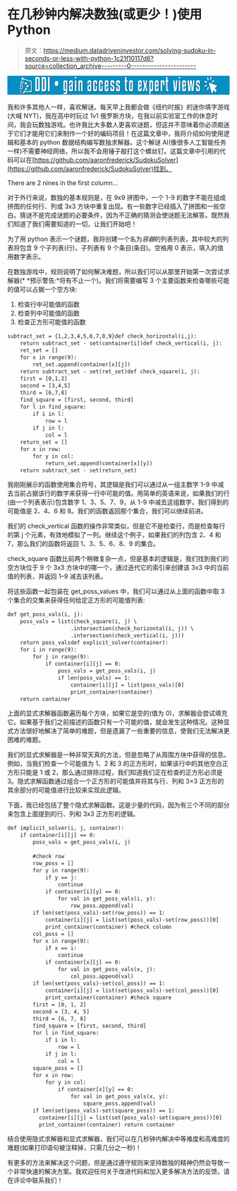 # 在几秒钟内解决数独(或更少！)使用 Python

> 原文：<https://medium.datadriveninvestor.com/solving-sudoku-in-seconds-or-less-with-python-1c21f10117d6?source=collection_archive---------0----------------------->

[![](img/376ae34b1e8c527180eb516844cecb80.png)](http://www.track.datadriveninvestor.com/1B9E)

我和许多其他人一样，喜欢解谜。每天早上我都会做《纽约时报》的迷你填字游戏(大喊 NYT)，我在高中时玩过 1v1 俄罗斯方块，在我以前实验室工作的休息时间，我会玩数独游戏。也许我比大多数人更喜欢谜题，但这并不意味着你必须痴迷于它们才能用它们来制作一个好的编码项目！在这篇文章中，我将介绍如何使用逻辑和基本的 python 数据结构编写数独求解器。这个解谜 AI(像很多人工智能任务一样)不需要神经网络，所以我不会用锤子敲打这个螺丝钉。这篇文章中引用的代码可以在[https://github.com/aaronfrederick/SudokuSolver](https://github.com/aaronfrederick/SudokuSolver)找到。

There are 2 nines in the first column…

对于外行来说，数独的基本规则是，在 9x9 拼图中，一个 1-9 的数字不能在组成拼图的任何行、列或 3x3 方块中重复出现。有一些数字已经插入了拼图和一些空白。猜谜不是完成谜题的必要条件，因为不正确的猜测会使谜题无法解答。既然我们知道了我们需要知道的一切，让我们开始吧！

为了用 python 表示一个谜题，我将创建一个名为*容器*的列表列表，其中较大的列表将包含 9 个子列表(行)，子列表有 9 个条目(条目)。空格用 0 表示，填入的值用数字表示。

在数独游戏中，规则说明了如何解决难题，所以我们可以从那里开始第一次尝试求解器(* *预示警告:*将有不止一个)。我们将需要编写 3 个主要函数来检查哪些可能的值可以占据一个空方块:

1.  检查行中可能值的函数
2.  检查列中可能值的函数
3.  检查正方形可能值的函数

```
subtract_set = {1,2,3,4,5,6,7,8,9}def check_horizontal(i,j):
    return subtract_set - set(container[i])def check_vertical(i, j):
    ret_set = []
    for x in range(9):
        ret_set.append(container[x][j])
    return subtract_set - set(ret_set)def check_square(i, j):
    first = [0,1,2]
    second = [3,4,5]
    third = [6,7,8]
    find_square = [first, second, third]
    for l in find_square:
        if i in l:
            row = l
        if j in l:
            col = l
    return_set = []
    for x in row:
        for y in col:
            return_set.append(container[x][y])
    return subtract_set - set(return_set)
```

我刚刚展示的函数使用集合符号，其逻辑是我们可以通过从一组主数字 1-9 中减去当前占据该行的数字来获得一行中可能的值。用简单的英语来说，如果我们的行(由一个列表表示)包含数字 1、3、5、7、9，从 1-9 中减去这组数字，我们得到的可能值是 2、4、6 和 8。我们的函数返回那个集合，我们可以继续前进。

我们的 check_vertical 函数的操作非常类似，但是它不是检查行，而是检查每行的第 j 个元素，有效地模拟了一列。继续这个例子，如果我们的列包含 2、4 和 7，那么我们的函数将返回 1、3、5、6、8、9 的集合。

check_square 函数比前两个稍微复杂一点，但是基本的逻辑是，我们找到我们的空方块位于 9 个 3x3 方块中的哪一个，通过迭代它的索引来创建该 3x3 中的当前值的列表，并返回 1–9 减去该列表。

将这些函数一起包装在 get_poss_values 中，我们可以通过从上面的函数中取 3 个集合的交集来获得任何给定正方形的可能值列表:

```
def get_poss_vals(i, j):
    poss_vals = list(check_square(i, j) \
                    .intersection(check_horizontal(i, j)) \
                    .intersection(check_vertical(i, j)))
    return poss_valsdef explicit_solver(container):
    for i in range(9):
        for j in range(9):
            if container[i][j] == 0:
                poss_vals = get_poss_vals(i, j)
                if len(poss_vals) == 1:
                    container[i][j] = list(poss_vals)[0]
                    print_container(container)
    return container
```

上面的显式求解器函数遍历每个方块，如果它是空的(值为 0)，求解器会尝试填充它。如果基于我们之前描述的函数只有一个可能的值，就会发生这种情况。这种显式方法很好地解决了简单的难题，但是遗漏了一些重要的信息，使我们无法解决更困难的难题。

我们的显式求解器是一种非常天真的方法，但是忽略了从周围方块中获得的信息。例如，当我们检查一个可能值为 1、2 和 3 的正方形时，如果该行中的其他空白正方形只能是 1 或 2，那么通过排除过程，我们知道我们正在检查的正方形必须是 3。隐式求解函数通过组合一个正方形的可能值并将其与行、列和 3×3 正方形的其余部分的可能值进行比较来实现此逻辑。

下面，我已经包括了整个隐式求解函数。这是少量的代码，因为有三个不同的部分来包含上面提到的行、列和 3x3 正方形的逻辑。

```
def implicit_solver(i, j, container):
    if container[i][j] == 0:
        poss_vals = get_poss_vals(i, j)

        #check row
        row_poss = []
        for y in range(9):
            if y == j:
                continue
            if container[i][y] == 0:
                for val in get_poss_vals(i, y):
                    row_poss.append(val)
        if len(set(poss_vals)-set(row_poss)) == 1:
            container[i][j] = list(set(poss_vals)-set(row_poss))[0]
            print_container(container) #check column
        col_poss = []
        for x in range(9):
            if x == i:
                continue
            if container[x][j] == 0:
                for val in get_poss_vals(x, j):
                    col_poss.append(val)
        if len(set(poss_vals)-set(col_poss)) == 1:
            container[i][j] = list(set(poss_vals)-set(col_poss))[0]
            print_container(container) #check square
        first = [0, 1, 2]
        second = [3, 4, 5]
        third = [6, 7, 8]
        find_square = [first, second, third]
        for l in find_square:
            if i in l:
                row = l
            if j in l:
                col = l
        square_poss = []
        for x in row:
            for y in col:
                if container[x][y] == 0:
                    for val in get_poss_vals(x, y):
                        square_poss.append(val)
        if len(set(poss_vals)-set(square_poss)) == 1:
          container[i][j] = list(set(poss_vals)-set(square_poss))[0]
          print_container(container) return container
```

结合使用隐式求解器和显式求解器，我们可以在几秒钟内解决中等难度和高难度的难题(如果打印语句被注释掉，只需几分之一秒)！

有更多的方法来解决这个问题，但是通过遵守规则来坚持数独的精神仍然会导致一个非常快速的解决方案。我欢迎任何关于改进代码和加入更多解决方法的反馈，请在评论中联系我们！